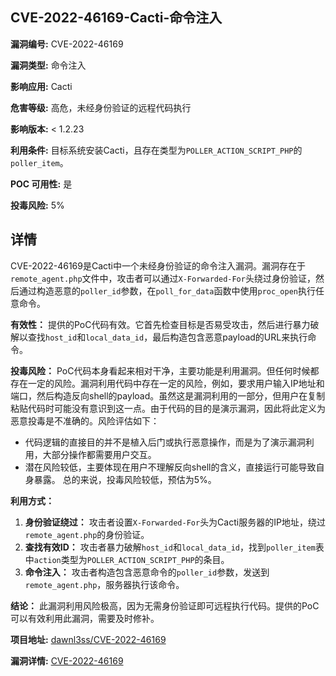 ## CVE-2022-46169-Cacti-命令注入

**漏洞编号:** CVE-2022-46169

**漏洞类型:** 命令注入

**影响应用:** Cacti

**危害等级:** 高危，未经身份验证的远程代码执行

**影响版本:** < 1.2.23

**利用条件:** 目标系统安装Cacti，且存在类型为`POLLER_ACTION_SCRIPT_PHP`的`poller_item`。

**POC 可用性:** 是

**投毒风险:** 5%

## 详情

CVE-2022-46169是Cacti中一个未经身份验证的命令注入漏洞。漏洞存在于`remote_agent.php`文件中，攻击者可以通过`X-Forwarded-For`头绕过身份验证，然后通过构造恶意的`poller_id`参数，在`poll_for_data`函数中使用`proc_open`执行任意命令。

**有效性：**
提供的PoC代码有效。它首先检查目标是否易受攻击，然后进行暴力破解以查找`host_id`和`local_data_id`，最后构造包含恶意payload的URL来执行命令。

**投毒风险：**
PoC代码本身看起来相对干净，主要功能是利用漏洞。但任何时候都存在一定的风险。漏洞利用代码中存在一定的风险，例如，要求用户输入IP地址和端口，然后构造反向shell的payload。虽然这是漏洞利用的一部分，但用户在复制粘贴代码时可能没有意识到这一点。由于代码的目的是演示漏洞，因此将此定义为恶意投毒是不准确的。风险评估如下：
  * 代码逻辑的直接目的并不是植入后门或执行恶意操作，而是为了演示漏洞利用，大部分操作都需要用户交互。
  * 潜在风险较低，主要体现在用户不理解反向shell的含义，直接运行可能导致自身暴露。
总的来说，投毒风险较低，预估为5%。

**利用方式：**
1.  **身份验证绕过：** 攻击者设置`X-Forwarded-For`头为Cacti服务器的IP地址，绕过`remote_agent.php`的身份验证。
2.  **查找有效ID：** 攻击者暴力破解`host_id`和`local_data_id`，找到`poller_item`表中`action`类型为`POLLER_ACTION_SCRIPT_PHP`的条目。
3.  **命令注入：** 攻击者构造包含恶意命令的`poller_id`参数，发送到`remote_agent.php`，服务器执行该命令。

**结论：** 此漏洞利用风险极高，因为无需身份验证即可远程执行代码。提供的PoC可以有效利用此漏洞，需要及时修补。

**项目地址:** [dawnl3ss/CVE-2022-46169](https://github.com/dawnl3ss/CVE-2022-46169)

**漏洞详情:** [CVE-2022-46169](https://nvd.nist.gov/vuln/detail/CVE-2022-46169)